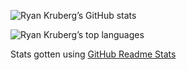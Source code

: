 ![Ryan Kruberg’s GitHub stats](https://github-readme-stats.vercel.app/api?username=GetUsernameFromDatabase&show_icons=true&count_private=true&theme=nord)

![Ryan Kruberg’s top languages](https://github-readme-stats.vercel.app/api/top-langs/?username=GetUsernameFromDatabase&exclude_repo=eslint-config&layout=compact&theme=nord)

Stats gotten using [GitHub Readme Stats](https://github.com/anuraghazra/github-readme-stats)

